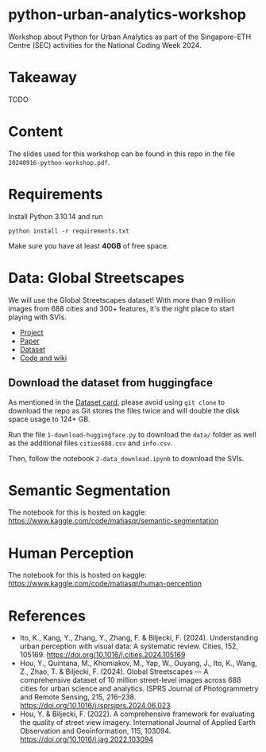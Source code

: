 # python-urban-analytics-workshop
Workshop about Python for Urban Analytics as part of the Singapore-ETH Centre (SEC) activities for the National Coding Week 2024.

# Takeaway
TODO

# Content

The slides used for this workshop can be found in this repo in the file `20240916-python-workshop.pdf`.

# Requirements

Install Python 3.10.14 and run

```
python install -r requirements.txt
```

Make sure you have at least **40GB** of free space.

# Data: Global Streetscapes

We will use the Global Streetscapes dataset! With more than 9 million images from 688 cities and 300+ features, it's the right place to start playing with SVIs.

- [Project](https://ual.sg/project/global-streetscapes/)
- [Paper](https://www.sciencedirect.com/science/article/pii/S0924271624002612)
- [Dataset](https://huggingface.co/datasets/NUS-UAL/global-streetscapes)
- [Code and wiki](https://github.com/ualsg/global-streetscapes)

## Download the dataset from huggingface
As mentioned in the [Dataset card](https://huggingface.co/datasets/NUS-UAL/global-streetscapes), please avoid using `git clone` to download the repo as Git stores the files twice and will double the disk space usage to 124+ GB.

Run the file `1-download-huggingface.py` to download the `data/` folder as well as the additional files `cities688.csv` and `info.csv`.

Then, follow the notebook `2-data_download.ipynb` to download the SVIs.

# Semantic Segmentation
The notebook for this is hosted on kaggle:
https://www.kaggle.com/code/matiasqr/semantic-segmentation

# Human Perception
The notebook for this is hosted on kaggle:
https://www.kaggle.com/code/matiasqr/human-perception

# References

- Ito, K., Kang, Y., Zhang, Y., Zhang, F. & Biljecki, F. (2024). Understanding urban perception with visual data: A systematic review. Cities, 152, 105169. https://doi.org/10.1016/j.cities.2024.105169
- Hou, Y., Quintana, M., Khomiakov, M., Yap, W., Ouyang, J., Ito, K., Wang, Z., Zhao, T. & Biljecki, F. (2024). Global Streetscapes — A comprehensive dataset of 10 million street-level images across 688 cities for urban science and analytics. ISPRS Journal of Photogrammetry and Remote Sensing, 215, 216–238. https://doi.org/10.1016/j.isprsjprs.2024.06.023
- Hou, Y. & Biljecki, F. (2022). A comprehensive framework for evaluating the quality of street view imagery. International Journal of Applied Earth Observation and Geoinformation, 115, 103094. https://doi.org/10.1016/j.jag.2022.103094

